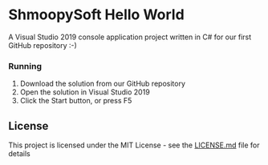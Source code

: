 # ShmoopySoft Hello World

A Visual Studio 2019 console application project written in C# for our first GitHub repository :-)

### Running

1. Download the solution from our GitHub repository
2. Open the solution in Visual Studio 2019
3. Click the Start button, or press F5

## License

This project is licensed under the MIT License - see the [LICENSE.md](LICENSE.md) file for details

